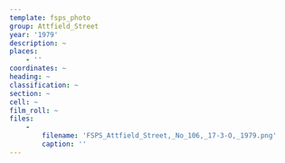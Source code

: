 ```yaml
---
template: fsps_photo
group: Attfield_Street
year: '1979'
description: ~
places:
    - ''
coordinates: ~
heading: ~
classification: ~
section: ~
cell: ~
film_roll: ~
files:
    -
        filename: 'FSPS_Attfield_Street,_No_106,_17-3-O,_1979.png'
        caption: ''
---
```


